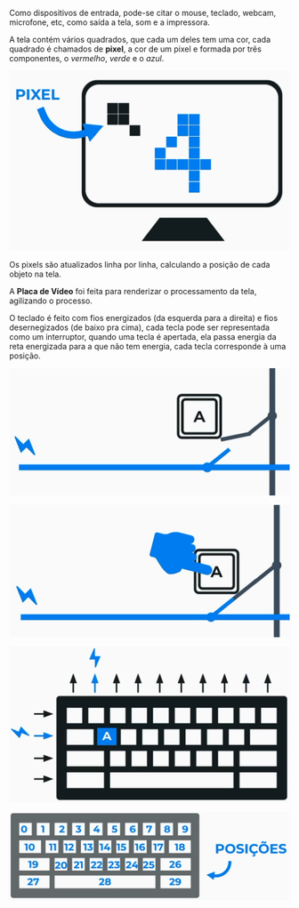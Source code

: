 Como dispositivos de entrada, pode-se citar o mouse, teclado, webcam, microfone, etc, como saída a tela, som e a impressora.

A tela contém vários quadrados, que cada um deles tem uma cor, cada quadrado é chamados de **pixel**, a cor de um pixel e formada por três componentes, o *vermelho*, *verde* e o *azul*.

![Pixel](https://raw.githubusercontent.com/Volaxy/Course-Alura-Computacao-Arquitetura-de-computadores-Por-tras-de-como-seu-programa-funciona/master/Images/03/02-Pixel.png)

Os pixels são atualizados linha por linha, calculando a posição de cada objeto na tela.

A **Placa de Vídeo** foi feita para renderizar o processamento da tela, agilizando o processo.

O teclado é feito com fios energizados (da esquerda para a direita) e fios desernegizados (de baixo pra cima), cada tecla pode ser representada como um interruptor, quando uma tecla é apertada, ela passa energia da reta energizada para a que não tem energia, cada tecla corresponde à uma posição.

![Tecla Desnergizada](https://raw.githubusercontent.com/Volaxy/Course-Alura-Computacao-Arquitetura-de-computadores-Por-tras-de-como-seu-programa-funciona/master/Images/03/02-TeclaDesnergizada.png)

![Tecla Energizada](https://raw.githubusercontent.com/Volaxy/Course-Alura-Computacao-Arquitetura-de-computadores-Por-tras-de-como-seu-programa-funciona/master/Images/03/02-TeclaErnegizada.png)

![Teclado](https://raw.githubusercontent.com/Volaxy/Course-Alura-Computacao-Arquitetura-de-computadores-Por-tras-de-como-seu-programa-funciona/master/Images/03/02-Teclado.png)

![Teclado](https://raw.githubusercontent.com/Volaxy/Course-Alura-Computacao-Arquitetura-de-computadores-Por-tras-de-como-seu-programa-funciona/master/Images/03/02-TecladoComPosicoes.png)